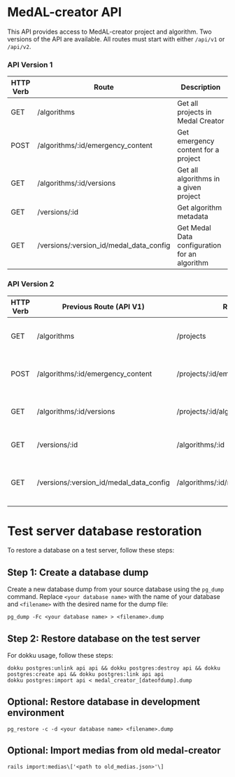 # MedAL-creator API

This API provides access to MedAL-creator project and algorithm. Two versions of the API are available. All routes must start with either `/api/v1` or `/api/v2`.

### API Version 1

| HTTP Verb | Route                                | Description                                  |
|-----------|--------------------------------------|----------------------------------------------|
| GET       | /algorithms                          | Get all projects in Medal Creator            |
| POST      | /algorithms/:id/emergency_content     | Get emergency content for a project         |
| GET       | /algorithms/:id/versions             | Get all algorithms in a given project        |
| GET       | /versions/:id                        | Get algorithm metadata                        |
| GET       | /versions/:version_id/medal_data_config | Get Medal Data configuration for an algorithm |

### API Version 2

| HTTP Verb | Previous Route (API V1)              | Route                                | Description                                  |
|-----------|-------------------------------------|--------------------------------------|----------------------------------------------|
| GET       | /algorithms                          | /projects                            | Get all projects in Medal Creator            |
| POST      | /algorithms/:id/emergency_content     | /projects/:id/emergency_content       | Get emergency content for a project         |
| GET       | /algorithms/:id/versions             | /projects/:id/algorithms             | Get all algorithms in a given project        |
| GET       | /versions/:id                        | /algorithms/:id                      | Get algorithm metadata                        |
| GET       | /versions/:version_id/medal_data_config | /algorithms/:id/medal_data_config     | Get Medal Data configuration for an algorithm |


# Test server database restoration

To restore a database on a test server, follow these steps:

## Step 1: Create a database dump
Create a new database dump from your source database using the `pg_dump` command. Replace `<your database name>` with the name of your database and `<filename>` with the desired name for the dump file:
```
pg_dump -Fc <your database name> > <filename>.dump
```

## Step 2: Restore database on the test server
For dokku usage, follow these steps:
```
dokku postgres:unlink api api && dokku postgres:destroy api && dokku postgres:create api && dokku postgres:link api api
dokku postgres:import api < medal_creator_[dateofdump].dump
```


## Optional: Restore database in development environment
```
pg_restore -c -d <your database name> <filename>.dump
```


## Optional: Import medias from old medal-creator
```
rails import:medias\['<path to old_medias.json>'\]
```
